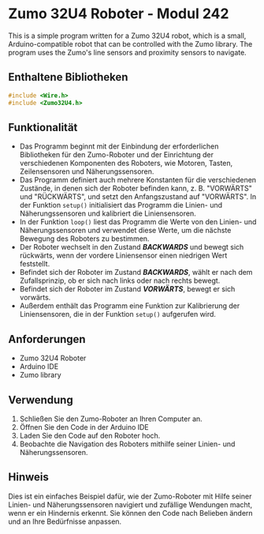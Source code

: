 # Zumo 32U4 Roboter - Modul 242

This is a simple program written for a Zumo 32U4 robot, which is a small, Arduino-compatible robot that can be controlled with the Zumo library. The program uses the Zumo's line sensors and proximity sensors to navigate.


## Enthaltene Bibliotheken

```cpp
#include <Wire.h>
#include <Zumo32U4.h>
```


## Funktionalität

- Das Programm beginnt mit der Einbindung der erforderlichen Bibliotheken für den Zumo-Roboter und der Einrichtung der verschiedenen Komponenten des Roboters, wie Motoren, Tasten, Zeilensensoren und Näherungssensoren.
- Das Programm definiert auch mehrere Konstanten für die verschiedenen Zustände, in denen sich der Roboter befinden kann, z. B. "VORWÄRTS" und "RÜCKWÄRTS", und setzt den Anfangszustand auf "VORWÄRTS".
In der Funktion `setup()` initialisiert das Programm die Linien- und Näherungssensoren und kalibriert die Liniensensoren.
- In der Funktion `loop()` liest das Programm die Werte von den Linien- und Näherungssensoren und verwendet diese Werte, um die nächste Bewegung des Roboters zu bestimmen.
- Der Roboter wechselt in den Zustand ***BACKWARDS*** und bewegt sich rückwärts, wenn der vordere Liniensensor einen niedrigen Wert feststellt.
- Befindet sich der Roboter im Zustand ***BACKWARDS***, wählt er nach dem Zufallsprinzip, ob er sich nach links oder nach rechts bewegt.
- Befindet sich der Roboter im Zustand ***VORWÄRTS***, bewegt er sich vorwärts.
- Außerdem enthält das Programm eine Funktion zur Kalibrierung der Liniensensoren, die in der Funktion `setup()` aufgerufen wird.


## Anforderungen

- Zumo 32U4 Roboter
- Arduino IDE
- Zumo library


## Verwendung

1. Schließen Sie den Zumo-Roboter an Ihren Computer an.
2. Öffnen Sie den Code in der Arduino IDE
3. Laden Sie den Code auf den Roboter hoch.
4. Beobachte die Navigation des Roboters mithilfe seiner Linien- und Näherungssensoren.

## Hinweis

Dies ist ein einfaches Beispiel dafür, wie der Zumo-Roboter mit Hilfe seiner Linien- und Näherungssensoren navigiert und zufällige Wendungen macht, wenn er ein Hindernis erkennt. Sie können den Code nach Belieben ändern und an Ihre Bedürfnisse anpassen.
